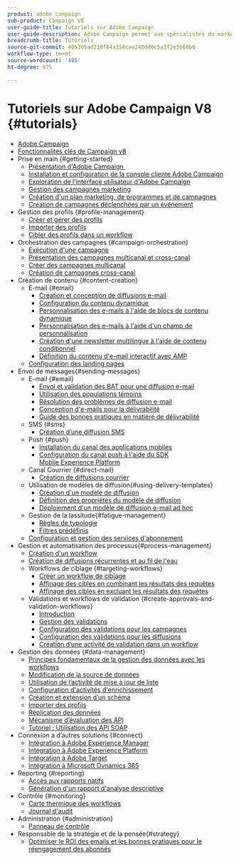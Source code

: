 ```yaml
---
product: adobe campaign
sub-product: Campaign V8
user-guide-title: Tutoriels sur Adobe Campaign
user-guide-description: Adobe Campaign permet aux spécialistes du marketing de concevoir des expériences client sur plusieurs canaux et fournit un environnement pour l'orchestration visuelle des campagnes, la gestion des interactions en temps réel et l'exécution sur plusieurs canaux.
breadcrumb-title: Tutoriels
source-git-commit: 405305ad210f64a358caa240dd0c5a3f2e5b68b6
workflow-type: tm+mt
source-wordcount: '405'
ht-degree: 97%

---
```



# Tutoriels sur Adobe Campaign V8 {#tutorials}

+ [Adobe Campaign](/help/overview.md)
+ [Fonctionnalités clés de Campaign v8](https://experienceleague.adobe.com/docs/campaign/campaign-v8/start/whats-new.html?lang=fr)
+ Prise en main {#getting-started}
   + [Présentation d&#39;Adobe Campaign ](/help/get-started/introduction-to-adobe-campaign.md)
   + [Installation et configuration de la console cliente Adobe Campaign](/help/get-started/install-and-set-up-the-adobe-campaign-client-console.md)
   + [Exploration de l&#39;interface utilisateur d&#39;Adobe Campaign](/help/get-started/explore-the-adobe-campaign-user-interface.md)
   + [Gestion des campagnes marketing](/help/get-started/manage-marketing-campaigns.md)
   + [Création d&#39;un plan marketing, de programmes et de campagnes](/help/get-started/create-a-marketing-plan-programs-and-campaigns.md)
   + [Création de campagnes déclenchées par un événement](/help/get-started/create-event-triggered-campaigns.md)
+ Gestion des profils {#profile-management}
   + [Créer et gérer des profils](/help/profile-management/create-and-manage-profiles.md)
   + [Importer des profils](/help/profile-management/import-profiles.md)
   + [Cibler des profils dans un workflow](/help/profile-management/target-profiles-in-a-workflow.md)
+ Orchestration des campagnes {#campaign-orchestration}
   + [Exécution d&#39;une campagne](/help/orchestrate-campaigns/execute-a-campaign.md)
   + [Présentation des campagnes multicanal et cross-canal](/help/orchestrate-campaigns/introduction-to-cross-and-multi-channel-campaigns.md)
   + [Créer des campagnes multicanal](/help/orchestrate-campaigns/multi-channel-campaigns.md)
   + [Création de campagnes cross-canal](/help/orchestrate-campaigns/cross-channel-campaigns.md)
+ Création de contenu {#content-creation}
   + E-mail {#email}
      + [Création et conception de diffusions e-mail](/help/content-creation/create-and-design-email-deliveries.md)
      + [Configuration du contenu dynamique](/help/content-creation/configure-dynamic-content.md)
      + [Personnalisation des e-mails à l&#39;aide de blocs de contenu dynamique](/help/content-creation/personalize-using-dynamic-content-blocks.md)
      + [Personnalisation des e-mails à l&#39;aide d&#39;un champ de personnalisation](/help/content-creation/personalize-emails-using-personalization-fields.md)
      + [Création d&#39;une newsletter multilingue à l&#39;aide de contenu conditionnel](/help/content-creation/create-a-multilingual-newsletter-using-conditional-content.md)
      + [Définition du contenu d&#39;e-mail interactif avec AMP](/help/content-creation/design-interactive-email-content-with-amp.md)
   + [Configuration des landing pages](/help/content-creation/configure-landingpages.md)
+ Envoi de messages{#sending-messages}
   + E-mail {#email}
      + [Envoi et validation des BAT pour une diffusion e-mail](/help/send-messages/email/send-and-validate-proofs.md)
      + [Utilisation des populations témoins](/help/send-messages/email/use-control-groups.md)
      + [Résolution des problèmes de diffusion e-mail](/help/send-messages/email/troubleshoot-email-delivery-issues.md)
      + [Conception d&#39;e-mails pour la délivrabilité](/help/send-messages/email/design-emails-for-deliverability.md)
      + [Guide des bonnes pratiques en matière de délivrabilité](https://experienceleague.adobe.com/docs/deliverability-learn/deliverability-best-practice-guide/introduction.html?lang=fr)
   + SMS {#sms}
      + [Création d’une diffusion SMS](/help/send-messages/mobile/create-an-sms-delivery.md)
   + Push {#push}
      + [Installation du canal des applications mobiles](/help/send-messages/mobile/install-the-mobile-app.md)
      + [Configuration du canal push à l&#39;aide du SDK Mobile Experience Platform](/help/send-messages/mobile/configure-push-using-aep-mobile-sdk.md)
   + Canal Courrier {#direct-mail}
      + [Création de diffusions courrier](/help/send-messages/direct-mail/create-direct-mail-deliveries.md)
   + Utilisation de modèles de diffusion{#using-delivery-templates}
      + [Création d&#39;un modèle de diffusion](/help/send-messages/use-delivery-templates/configure-a-delivery-template.md)
      + [Définition des propriétés du modèle de diffusion](/help/send-messages/use-delivery-templates/set-delivery-template-properties.md)
      + [Déploiement d&#39;un modèle de diffusion e-mail ad hoc](/help/send-messages/use-delivery-templates/deploy-ad-hoc-email-delivery-template.md)
   + Gestion de la lassitude{#fatigue-management}
      + [Règles de typologie](/help/send-messages/fatigue-management/typology-rules-for-fatigue-management.md)
      + [Filtres prédéfinis](/help/send-messages/fatigue-management/fatigue-management-using-filters.md)
   + [Configuration et gestion des services d&#39;abonnement](/help/send-messages/configure-and-manage-subscription-services.md)
+ Gestion et automatisation des processus{#process-management}
   + [Création d&#39;un workflow](/help/process-management/create-a-workflow.md)
   + [Création de diffusions récurrentes et au fil de l&#39;eau](/help/process-management/recurring-deliveries.md)
   + Workflows de ciblage {#targeting-workflows}
      + [Créer un workflow de ciblage](/help/process-management/create-a-targeting-workflow.md)
      + [Affinage des cibles en combinant les résultats des requêtes](/help/process-management/refine-targets-by-combining-query-results.md)
      + [Affinage des cibles en excluant les résultats des requêtes](/help/process-management/refine-targets-by-excluding-query-results.md)
   + Validations et workflows de validation {#create-approvals-and-validation-workflows}
      + [Introduction](/help/process-management/create-approvals-and-validation-workflows/create-approvals-and-validation-workflows-introduction.md)
      + [Gestion des validations](/help/process-management/create-approvals-and-validation-workflows/manage-approvals.md)
      + [Configuration des validations pour les campagnes](/help/process-management/create-approvals-and-validation-workflows/configure-approvals-for-campaigns.md)
      + [Configuration des validations pour les diffusions](/help/process-management/create-approvals-and-validation-workflows/configure-approvals-for-deliveries.md)
      + [Création d’une activité de validation dans un workflow](/help/process-management/create-approvals-and-validation-workflows/create-approval-process-in-a-workflow.md)
+ Gestion des données {#data-management}
   + [Principes fondamentaux de la gestion des données avec les workflows](/help/data-management/data-management-fundamentals.md)
   + [Modification de la source de données](/help/data-management/change-data-source.md)
   + [Utilisation de l’activité de mise à jour de liste](/help/process-management/use-the-update-list-activity.md)
   + [Configuration d&#39;activités d&#39;enrichissement](/help/process-management/enrichment-activity.md)
   + [Création et extension d’un schéma](/help/data-management/create-and-extend-a-schema.md)
   + [Importer des profils](/help/data-management/import-profiles.md)
   + [Réplication des données](/help/data-management/data-replication.md)
   + [Mécanisme d’évaluation des API](/help/data-management/api-staging-mechanism.md)
   + [Tutoriel : Utilisation des API SOAP](https://experienceleague.adobe.com/docs/campaign-learn/use-soap-apis/introduction.html?lang=fr)
+ Connexion à dʼautres solutions {#connect}
   + [Intégration à Adobe Experience Manager](https://experienceleague.adobe.com/docs/campaign-learn/integrate-with-experience-manager/overview.html?lang=fr)
   + [Intégration à Adobe Experience Platform](https://experienceleague.adobe.com/docs/campaign-learn/integrate-with-experience-platform/overview.html?lang=fr)
   + [Intégration à Adobe Target](/help/connect/target-integration.md)
   + [Intégration à Microsoft Dynamics 365](/help/connect/dynamics365-integration.md)
+ Reporting {#reporting}
   + [Accès aux rapports natifs](/help/reporting/access-built-in-reports.md)
   + [Génération d&#39;un rapport d&#39;analyse descriptive](/help/reporting/generate-a-descriptive-analysis-report.md)
+ Contrôle   {#monitoring}
   + [Carte thermique des workflows](/help/monitoring/workflow-heatmap.md)
   + [Journal d&#39;audit](/help/monitoring/audit-trail.md)
+ Administration {#administration}
   + [Panneau de contrôle](https://experienceleague.adobe.com/docs/campaign-learn/control-panel/control-panel-overview.html?lang=fr)
+ Responsable de la stratégie et de la pensée{#strategy}
   + [Optimiser le ROI des emails et les bonnes pratiques pour le réengagement des abonnés](/help/strategy/campaign-maximize-email-best-practices.md)
